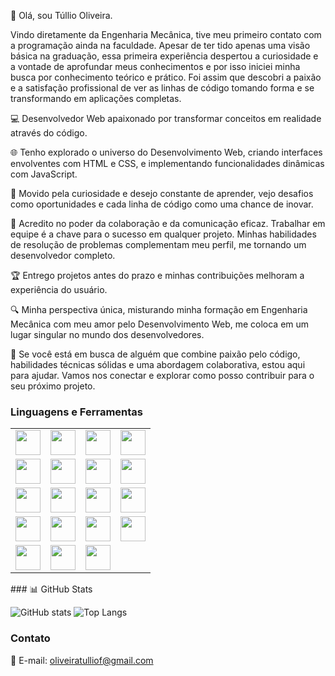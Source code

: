 👋 Olá, sou Túllio Oliveira. 

Vindo diretamente da Engenharia Mecânica, tive meu primeiro contato com a programação ainda na faculdade. Apesar de ter tido apenas uma visão básica na graduação, essa primeira experiência despertou a curiosidade e a vontade de aprofundar meus conhecimentos e por isso iniciei minha busca por conhecimento teórico e prático. Foi assim que descobri a paixão e a satisfação profissional de ver as linhas de código tomando forma e se transformando em aplicações completas.

💻 Desenvolvedor Web apaixonado por transformar conceitos em realidade através do código. 

🌐 Tenho explorado o universo do Desenvolvimento Web, criando interfaces envolventes com HTML e CSS, e implementando funcionalidades dinâmicas com JavaScript.

🚀 Movido pela curiosidade e desejo constante de aprender, vejo desafios como oportunidades e cada linha de código como uma chance de inovar.

🤝 Acredito no poder da colaboração e da comunicação eficaz. Trabalhar em equipe é a chave para o sucesso em qualquer projeto. Minhas habilidades de resolução de problemas complementam meu perfil, me tornando um desenvolvedor completo.

🏆 Entrego projetos antes do prazo e minhas contribuições melhoram a experiência do usuário.

🔍 Minha perspectiva única, misturando minha formação em Engenharia Mecânica com meu amor pelo Desenvolvimento Web, me coloca em um lugar singular no mundo dos desenvolvedores.

🤝 Se você está em busca de alguém que combine paixão pelo código, habilidades técnicas sólidas e uma abordagem colaborativa, estou aqui para ajudar. Vamos nos conectar e explorar como posso contribuir para o seu próximo projeto.

### Linguagens e Ferramentas

<table>
  <tr>
    <td align="center"><img src="https://img.shields.io/badge/-JavaScript-F7DF1E?style=for-the-badge&logo=javascript&logoColor=black" height="40"></td>
    <td align="center"><img src="https://img.shields.io/badge/-React.js-61DAFB?style=for-the-badge&logo=react&logoColor=black" height="40"></td>
    <td align="center"><img src="https://img.shields.io/badge/-HTML5-E34F26?style=for-the-badge&logo=html5&logoColor=white" height="40"></td>
    <td align="center"><img src="https://img.shields.io/badge/-CSS3-1572B6?style=for-the-badge&logo=css3&logoColor=white" height="40"></td>
  </tr>
  <tr>
    <td align="center"><img src="https://img.shields.io/badge/-Styled%20Components-DB7093?style=for-the-badge&logo=styled-components&logoColor=white" height="40"></td>
    <td align="center"><img src="https://img.shields.io/badge/-Node.js-339933?style=for-the-badge&logo=node.js&logoColor=white" height="40"></td>
    <td align="center"><img src="https://img.shields.io/badge/-Prisma-2D3748?style=for-the-badge&logo=prisma&logoColor=white" height="40"></td>
    <td align="center"><img src="https://img.shields.io/badge/-Jest-C21325?style=for-the-badge&logo=jest&logoColor=white" height="40"></td>
  </tr>
  <tr>
    <td align="center"><img src="https://img.shields.io/badge/-TypeScript-007ACC?style=for-the-badge&logo=typescript&logoColor=white" height="40"></td>
    <td align="center"><img src="https://img.shields.io/badge/-MongoDB-47A248?style=for-the-badge&logo=mongodb&logoColor=white" height="40"></td>
    <td align="center"><img src="https://img.shields.io/badge/-PostgreSQL-336791?style=for-the-badge&logo=postgresql&logoColor=white" height="40"></td>
    <td align="center"><img src="https://img.shields.io/badge/-Git-F05032?style=for-the-badge&logo=git&logoColor=white" height="40"></td>
  </tr>
  <tr>
    <td align="center"><img src="https://img.shields.io/badge/-SASS-CC6699?style=for-the-badge&logo=sass&logoColor=white" height="40"></td>
    <td align="center"><img src="https://img.shields.io/badge/-Nest.js-E0234E?style=for-the-badge&logo=nestjs&logoColor=white" height="40"></td>
    <td align="center"><img src="https://img.shields.io/badge/-Next.js-000000?style=for-the-badge&logo=next.js&logoColor=white" height="40"></td>
    <td align="center"><img src="https://img.shields.io/badge/-tRPC-DC9B60?style=for-the-badge&logo=trpc&logoColor=black" height="40"></td>
  </tr>
  <tr>
    <td align="center"><img src="https://img.shields.io/badge/-Chakra%20UI-319795?style=for-the-badge&logo=chakraui&logoColor=white" height="40"></td>
    <td align="center"><img src="https://img.shields.io/badge/-Vitest-6E55FE?style=for-the-badge&logo=vitest&logoColor=white" height="40"></td>
    <td align="center"><img src="https://img.shields.io/badge/-Visual%20Studio%20Code-007ACC?style=for-the-badge&logo=visual-studio-code&logoColor=white" height="40"></td>
  </tr>
</table>
### 📊 GitHub Stats

![GitHub stats](https://github-readme-stats.vercel.app/api?username=oliveiratullio&show_icons=true&theme=radical)
![Top Langs](https://github-readme-stats.vercel.app/api/top-langs/?username=oliveiratullio&layout=compact&theme=radical)

### Contato

📧 E-mail: [oliveiratulliof@gmail.com](mailto:oliveiratulliof@gmail.com)
